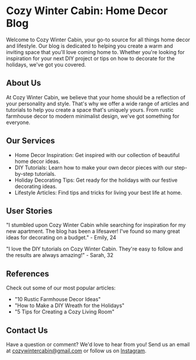 <!--font:Poppins-->

# Cozy Winter Cabin: Home Decor Blog

Welcome to Cozy Winter Cabin, your go-to source for all things home decor and lifestyle. Our blog is dedicated to helping you create a warm and inviting space that you'll love coming home to. Whether you're looking for inspiration for your next DIY project or tips on how to decorate for the holidays, we've got you covered.

## About Us

At Cozy Winter Cabin, we believe that your home should be a reflection of your personality and style. That's why we offer a wide range of articles and tutorials to help you create a space that's uniquely yours. From rustic farmhouse decor to modern minimalist design, we've got something for everyone.

## Our Services

- Home Decor Inspiration: Get inspired with our collection of beautiful home decor ideas.
- DIY Tutorials: Learn how to make your own decor pieces with our step-by-step tutorials.
- Holiday Decorating Tips: Get ready for the holidays with our festive decorating ideas.
- Lifestyle Articles: Find tips and tricks for living your best life at home.

## User Stories

"I stumbled upon Cozy Winter Cabin while searching for inspiration for my new apartment. The blog has been a lifesaver! I've found so many great ideas for decorating on a budget." - Emily, 24

"I love the DIY tutorials on Cozy Winter Cabin. They're easy to follow and the results are always amazing!" - Sarah, 32

## References

Check out some of our most popular articles:

- "10 Rustic Farmhouse Decor Ideas"
- "How to Make a DIY Wreath for the Holidays"
- "5 Tips for Creating a Cozy Living Room"

## Contact Us

Have a question or comment? We'd love to hear from you! Send us an email at [cozywintercabin@gmail.com](mailto:cozywintercabin@gmail.com) or follow us on [Instagram](#).

<!--

Write me content for website with wallpaper which alt text is:

"A cozy winter cabin surrounded by snow-covered trees for a home decor or lifestyle blog"

The name/title of the page should not be 1:1 copy of the alt text but rather a real content of the website which is using this wallpaper.

- Use markdown format 
- Start with heading
- Heading should be short and concise
- The content should look like a real website 
- The website should not be about the wallpaper, wallpaper is just a related background
- Heading should be contain work "wallpaper" or "background"
- Include real sections like references, contact, user stories, etc. use things relevant to the page purpose.
- Feel free to use structure like headings, bullets, numbering, blockquotes, paragraphs, horizontal lines, etc.
- You can use formatting like bold or _italic_
- You can include UTF-8 emojis
- Links should be only #hash anchors (and you can refer to the document itself)
- Do not include images


---


# Cozy Winter Cabin: A Home Decor Blog

Welcome to Cozy Winter Cabin, your go-to source for all things home decor and lifestyle. Our blog is dedicated to helping you create a warm and inviting space that you'll love coming home to. Whether you're looking for inspiration for your next DIY project or tips on how to decorate for the holidays, we've got you covered.

## About Us

At Cozy Winter Cabin, we believe that your home should be a reflection of your personality and style. That's why we offer a wide range of articles and tutorials to help you create a space that's uniquely yours. From rustic farmhouse decor to modern minimalist design, we've got something for everyone.

## Our Services

- Home Decor Inspiration: Get inspired with our collection of beautiful home decor ideas.
- DIY Tutorials: Learn how to make your own decor pieces with our step-by-step tutorials.
- Holiday Decorating Tips: Get ready for the holidays with our festive decorating ideas.
- Lifestyle Articles: Find tips and tricks for living your best life at home.

## User Stories

"I stumbled upon Cozy Winter Cabin while searching for inspiration for my new apartment. The blog has been a lifesaver! I've found so many great ideas for decorating on a budget." - Emily, 24

"I love the DIY tutorials on Cozy Winter Cabin. They're easy to follow and the results are always amazing!" - Sarah, 32

## References

Check out some of our most popular articles:

- "10 Rustic Farmhouse Decor Ideas"
- "How to Make a DIY Wreath for the Holidays"
- "5 Tips for Creating a Cozy Living Room"

## Contact Us

Have a question or comment? We'd love to hear from you! Send us an email at [cozywintercabin@gmail.com](mailto:cozywintercabin@gmail.com) or follow us on [Instagram](#).


---


Write me a Google font which is best fitting for the website.

Pick from the list:
- Lobster
- Cinzel Decorative
- Montserrat
- Orbitron
- Barlow Condensed
- Futura
- Raleway
- IBM Plex Sans
- Alegreya
- Poppins
- Roboto
- Cabin
- Playfair Display
- Lato
- Cinzel
- Inter
- Open Sans
- Exo 2
- Dancing Script
- Cormorant Garamond
- Creepster
- Great Vibes


Write just the font name nothing else.


---


Poppins

-->
